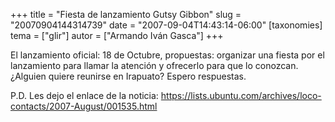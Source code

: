 +++
title = "Fiesta de lanzamiento Gutsy Gibbon"
slug = "20070904144314739"
date = "2007-09-04T14:43:14-06:00"
[taxonomies]
tema = ["glir"]
autor = ["Armando Iván Gasca"]
+++

El lanzamiento oficial: 18 de Octubre, propuestas: organizar una fiesta
por el lanzamiento para llamar la atención y ofrecerlo para que lo
conozcan. ¿Alguien quiere reunirse en Irapuato? Espero respuestas.

P.D. Les dejo el enlace de la noticia:
<a href="https://lists.ubuntu.com/archives/loco-contacts/2007-August/001535.html">https://lists.ubuntu.com/archives/loco-contacts/2007-August/001535.html</a>
